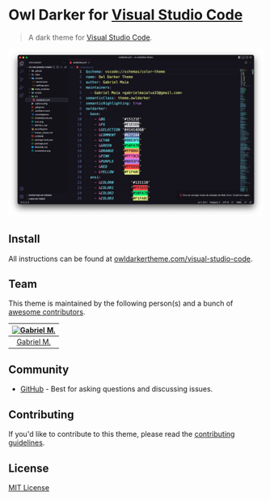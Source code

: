 # Owl Darker for [Visual Studio Code](http://code.visualstudio.com)

> A dark theme for [Visual Studio Code](http://code.visualstudio.com).

![Screenshot](https://raw.githubusercontent.com/gabrielmaialva33/vs-owldarker-theme/master/screenshot.png)

## Install

All instructions can be found at [owldarkertheme.com/visual-studio-code](https://owldarkertheme.com/vs-owldarker-theme).

## Team

This theme is maintained by the following person(s) and a bunch of [awesome contributors](https://github.com/gabrielmaialva33/visual-studio-code/graphs/contributors).

[![Gabriel M.](https://avatars.githubusercontent.com/u/26732067?v=3&s=70)](https://github.com/gabrielmaialva33) |
:---: |
[Gabriel M.](https://github.com/gabrielmaialva33) |

## Community

* [GitHub](https://github.com/gabrielmaialva33/vs-owldarker-theme/discussions) - Best for asking questions and discussing issues.

## Contributing

If you'd like to contribute to this theme, please read the [contributing guidelines](./.github/CONTRIBUTING.md).

## License

[MIT License](./LICENSE)
